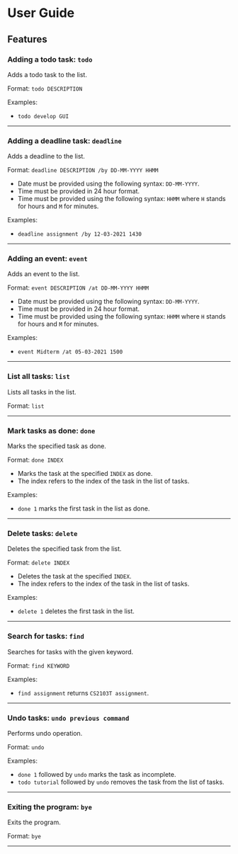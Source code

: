 # User Guide

## Features 

### Adding a todo task: `todo`
Adds a todo task to the list. 

Format: `todo DESCRIPTION`

Examples:

* `todo develop GUI`

___

### Adding a deadline task: `deadline`
Adds a deadline to the list.

Format: `deadline DESCRIPTION /by DD-MM-YYYY HHMM`

* Date must be provided using the following syntax: `DD-MM-YYYY`.
* Time must be provided in 24 hour format.
* Time must be provided using the following syntax: `HHMM` where `H` stands for hours and `M` for minutes.

Examples:

* `deadline assignment /by 12-03-2021 1430`

---

### Adding an event: `event`
Adds an event to the list.

Format: `event DESCRIPTION /at DD-MM-YYYY HHMM` 

* Date must be provided using the following syntax: `DD-MM-YYYY`.
* Time must be provided in 24 hour format.
* Time must be provided using the following syntax: `HHMM` where `H` stands for hours and `M` for minutes.

Examples:

* `event Midterm /at 05-03-2021 1500`

___

### List all tasks: `list`
Lists all tasks in the list.

Format: `list`

---

### Mark tasks as done: `done`
Marks the specified task as done.

Format: `done INDEX`

* Marks the task at the specified `INDEX` as done.
* The index refers to the index of the task in the list of tasks.

Examples:

* `done 1` marks the first task in the list as done.

---

### Delete tasks: `delete`
Deletes the specified task from the list.

Format: `delete INDEX`

* Deletes the task at the specified `INDEX`.
* The index refers to the index of the task in the list of tasks.

Examples:

* `delete 1` deletes the first task in the list.

---

### Search for tasks: `find`
Searches for tasks with the given keyword.

Format: `find KEYWORD`

Examples:

* `find assignment` returns `CS2103T assignment`.

---

### Undo tasks: `undo previous command`
Performs undo operation.

Format: `undo`

Examples:

* `done 1` followed by `undo` marks the task as incomplete.
* `todo tutorial` followed by `undo` removes the task from the list of tasks.

---

### Exiting the program: `bye`
Exits the program.

Format: `bye`

---


